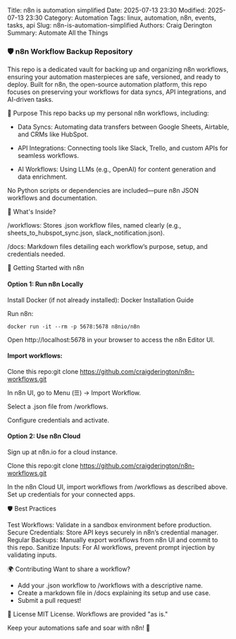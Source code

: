 Title: n8n is automation simplified
Date: 2025-07-13 23:30
Modified: 2025-07-13 23:30
Category: Automation
Tags: linux, automation, n8n, events, tasks, api
Slug: n8n-is-automation-simplified
Authors: Craig Derington
Summary: Automate All the Things


### 🛡️ n8n Workflow Backup Repository

This repo is a dedicated vault for backing up and organizing n8n workflows, ensuring your automation masterpieces are safe, versioned, and ready to deploy. Built for n8n, the open-source automation platform, this repo focuses on preserving your workflows for data syncs, API integrations, and AI-driven tasks.

🎯 Purpose
This repo backs up my personal n8n workflows, including:

- Data Syncs: Automating data transfers between Google Sheets, Airtable, and CRMs like HubSpot.

- API Integrations: Connecting tools like Slack, Trello, and custom APIs for seamless workflows.

- AI Workflows: Using LLMs (e.g., OpenAI) for content generation and data enrichment.

No Python scripts or dependencies are included—pure n8n JSON workflows and documentation.


📂 What's Inside?

/workflows: Stores .json workflow files, named clearly (e.g., sheets_to_hubspot_sync.json, slack_notification.json).

/docs: Markdown files detailing each workflow’s purpose, setup, and credentials needed.

🚀 Getting Started with n8n

#### Option 1: Run n8n Locally

Install Docker (if not already installed):
Docker Installation Guide

Run n8n:

```
docker run -it --rm -p 5678:5678 n8nio/n8n
```

Open http://localhost:5678 in your browser to access the n8n Editor UI.


#### Import workflows:
Clone this repo:git clone https://github.com/craigderington/n8n-workflows.git

In n8n UI, go to Menu (☰) → Import Workflow.

Select a .json file from /workflows.

Configure credentials and activate.

#### Option 2: Use n8n Cloud

Sign up at n8n.io for a cloud instance.

Clone this repo:git clone https://github.com/craigderington/n8n-workflows.git

In the n8n Cloud UI, import workflows from /workflows as described above.
Set up credentials for your connected apps.

🛡️ Best Practices

Test Workflows: Validate in a sandbox environment before production.
Secure Credentials: Store API keys securely in n8n’s credential manager.
Regular Backups: Manually export workflows from n8n UI and commit to this repo.
Sanitize Inputs: For AI workflows, prevent prompt injection by validating inputs.

🌍 Contributing
Want to share a workflow? 

- Add your .json workflow to /workflows with a descriptive name.
- Create a markdown file in /docs explaining its setup and use case.
- Submit a pull request!

📜 License
MIT License. Workflows are provided "as is."

Keep your automations safe and soar with n8n! 🦅